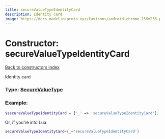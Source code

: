 ```yaml
---
title: secureValueTypeIdentityCard
description: Identity card
image: https://docs.madelineproto.xyz/favicons/android-chrome-256x256.png
---
```

# Constructor: secureValueTypeIdentityCard  
[Back to constructors index](index.md)



Identity card




### Type: [SecureValueType](../types/SecureValueType.md)


### Example:

```php
$secureValueTypeIdentityCard = ['_' => 'secureValueTypeIdentityCard'];
```  


Or, if you're into Lua:

```lua
secureValueTypeIdentityCard={_='secureValueTypeIdentityCard'}

```


